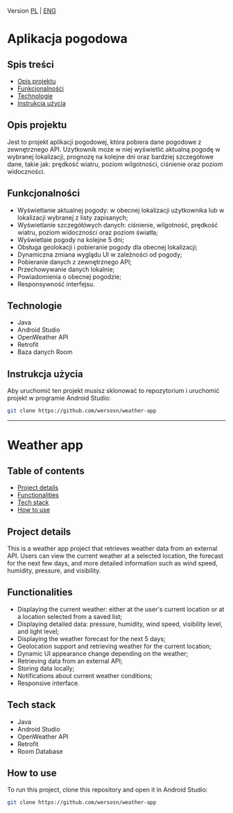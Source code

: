 Version [PL](#Aplikacja-pogodowa) | [ENG](#Weather-app)
# Aplikacja pogodowa
## Spis treści
- [Opis projektu](#opis-projektu)
- [Funkcjonalności](#funkcjonalności)
- [Technologie](#technologie)
- [Instrukcja użycia](#instrukcja-użycia)

## Opis projektu
Jest to projekt aplikacji pogodowej, która pobiera dane pogodowe z zewnętrznego API. Użytkownik może w niej wyświetlić aktualną pogodę w wybranej lokalizacji, prognozę na kolejne dni oraz bardziej szczegółowe dane, takie jak: prędkość wiatru, poziom wilgotności, ciśnienie oraz poziom widoczności.

## Funkcjonalności
- Wyświetlanie aktualnej pogody: w obecnej lokalizacji użytkownika lub w lokalizacji wybranej z listy zapisanych;
- Wyświetlanie szczegółówych danych: ciśnienie, wilgotność, prędkość wiatru, poziom widoczności oraz poziom światła;
- Wyświetlaie pogody na kolejne 5 dni;
- Obsługa geolokacji i pobieranie pogody dla obecnej lokalizacji;
- Dynamiczna zmiana wyglądu UI w zależności od pogody;
- Pobieranie danych z zewnętrznego API;
- Przechowywanie danych lokalnie;
- Powiadomienia o obecnej pogodzie;
- Responsywność interfejsu.
  
## Technologie
- Java
- Android Studio
- OpenWeather API
- Retrofit
- Baza danych Room
  
## Instrukcja użycia
Aby uruchomić ten projekt musisz sklonować to repozytorium i uruchomić projekt w programie Android Studio:
```bash
git clone https://github.com/wersosn/weather-app
```
---

# Weather app
## Table of contents
- [Project details](#project-details)
- [Functionalities](#functionalities)
- [Tech stack](#tech-stack)
- [How to use](#how-to-use)

## Project details
This is a weather app project that retrieves weather data from an external API. Users can view the current weather at a selected location, the forecast for the next few days, and more detailed information such as wind speed, humidity, pressure, and visibility.

## Functionalities
- Displaying the current weather: either at the user's current location or at a location selected from a saved list;
- Displaying detailed data: pressure, humidity, wind speed, visibility level, and light level;
- Displaying the weather forecast for the next 5 days;
- Geolocation support and retrieving weather for the current location;
- Dynamic UI appearance change depending on the weather;
- Retrieving data from an external API;
- Storing data locally;
- Notifications about current weather conditions;
- Responsive interface.

## Tech stack
- Java
- Android Studio
- OpenWeather API
- Retrofit
- Room Database

## How to use
To run this project, clone this repository and open it in Android Studio:
```bash
git clone https://github.com/wersosn/weather-app
```
